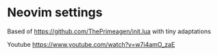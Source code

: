 # Neovim settings
Based of https://github.com/ThePrimeagen/init.lua with tiny adaptations

Youtube https://www.youtube.com/watch?v=w7i4amO_zaE
